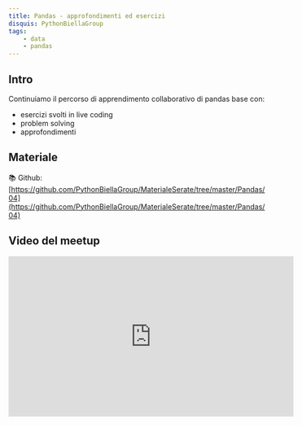 ```yaml
---
title: Pandas - approfondimenti ed esercizi
disquis: PythonBiellaGroup
tags:
    - data
    - pandas
---
```


## Intro

Continuiamo il percorso di apprendimento collaborativo di pandas base con:

* esercizi svolti in live coding
* problem solving
* approfondimenti

## Materiale

📚 Github:
[https://github.com/PythonBiellaGroup/MaterialeSerate/tree/master/Pandas/04](https://github.com/PythonBiellaGroup/MaterialeSerate/tree/master/Pandas/04)

## Video del meetup

<iframe width="560" height="315" src="https://www.youtube.com/embed/Jy0gCH14Vqw?si=Jbiiy8rkpCHkeus3" title="YouTube video player" frameborder="0" allow="accelerometer; autoplay; clipboard-write; encrypted-media; gyroscope; picture-in-picture; web-share" allowfullscreen></iframe>